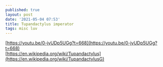 ```yaml
---
published: true
layout: post
date: '2021-05-04 07:53'
title: Tupandactylus imperator
tags: misc luv 
---
```

[https://youtu.be/0-jyUDp5UGg?t=668](https://youtu.be/0-jyUDp5UGg?t=668)  
[https://en.wikipedia.org/wiki/Tupandactylus](https://en.wikipedia.org/wiki/TupandactylusG)
